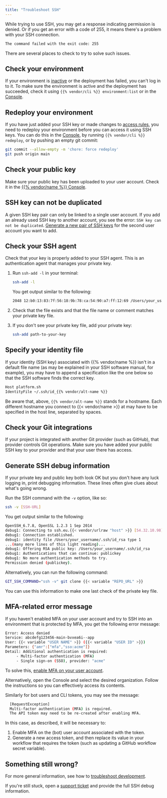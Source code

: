 ```yaml
---
title: "Troubleshoot SSH"
---
```


While trying to use SSH, you may get a response indicating permission is denied. Or if you get an error with a code of 255, it means there's a problem with your SSH connection.

```txt
The command failed with the exit code: 255
```

There are several places to check to try to solve such issues.

## Check your environment

If your environment is [inactive](/glossary/_index.md#inactive-environment) or the deployment has failed,
you can't log in to it.
To make sure the environment is active and the deployment has succeeded,
check it using `{{% vendor/cli %}} environment:list` or in the [Console](https://console.upsun.com/).

## Redeploy your environment

If you have just added your SSH key or made changes to [access rules](/administration/users.md), you need to redeploy your environment before you can access it using SSH keys. You can do this in the [Console](https://console.platform.sh/), by running `{{% vendor/cli %}} redeploy`, or by pushing an empty git commit:

```bash
git commit --allow-empty -m 'chore: force redeploy'
git push origin main
```

## Check your public key

Make sure your public key has been uploaded to your user account. Check it in the [{{% vendor/name %}} Console](https://console.platform.sh/).

## SSH key can not be duplicated

A given SSH key pair can only be linked to a single user account.
If you add an already used SSH key to another account, you see the error: `SSH key can not be duplicated`.
[Generate a new pair of SSH keys](/development/ssh/ssh-keys.md#add-ssh-keys) for the second user account you want to add.

## Check your SSH agent

Check that your key is properly added to your SSH agent. This is an authentication agent that manages your private key.

1. Run `ssh-add -l` in your terminal:

   ```bash
   ssh-add -l
   ```
   You get output similar to the following:

   ```bash
   2048 12:b0:13:83:7f:56:18:9b:78:ca:54:90:a7:ff:12:69 /Users/your_username/.ssh/id_rsa (RSA)
   ```

1. Check that the file exists and that the file name or comment matches your private key file.
1. If you don't see your private key file, add your private key:

    ```bash
    ssh-add path-to-your-key
    ```

## Specify your identity file

If your identity (SSH key) associated with {{% vendor/name %}} isn't in a default file name
(as may be explained in your SSH software manual, for example),
you may have to append a specification like the one below so that the SSH software finds the correct key.

```bash
Host platform.sh
IdentityFile ~/.ssh/id_{{% vendor/alt-name %}}
```

Be aware that, above, `{{% vendor/alt-name %}}` stands for a hostname.
Each different hostname you connect to {{< vendor/name >}} at may have to be specified in the host line, separated by spaces.

## Check your Git integrations

If your project is integrated with another Git provider (such as GitHub), that provider controls Git operations.
Make sure you have added your public SSH key to your provider and that your user there has access.

## Generate SSH debug information

If your private key and public key both look OK but you don't have any luck logging in, print debugging information.
These lines often give clues about what's going wrong.

Run the SSH command with the `-v` option, like so:

```bash
ssh -v [SSH-URL]
```

You get output similar to the following:

```bash
OpenSSH_6.7.8, OpenSSL 1.2.3 1 Sep 2014
debug1: Connecting to ssh.eu.{{< vendor/urlraw "host" >}} [54.32.10.98] port 22.
debug1: Connection established.
debug1: identity file /Users/your_username/.ssh/id_rsa type 1
...(many more lines of this light reading)...
debug1: Offering RSA public key: /Users/your_username/.ssh/id_rsa
debug1: Authentications that can continue: publickey
debug1: No more authentication methods to try.
Permission denied (publickey).
```

Alternatively, you can run the following command:

```bash
GIT_SSH_COMMAND="ssh -v" git clone {{< variable "REPO_URL" >}}
```

You can use this information to make one last check of the private key file.

## MFA-related error message

If you haven't enabled MFA on your user account and try to SSH into an environment that is protected by MFA,
you get the following error message:

```bash
Error: Access denied
Service: abcdefg123456-main-bvxea6i--app
User: {{< variable "USER NAME" >}} ({{< variable "USER ID" >}})
Parameters: {"amr":["mfa","sso:acme"]}
Detail: Additional authentication is required:
	 - Multi-factor authentication (MFA)
	 - Single sign-on (SSO), provider: "acme"
```

To solve this, [enable MFA on your user account](/administration/security/mfa.md#enable-mfa-on-your-user-account).

Alternatively, open the Console and select the desired organization.
Follow the instructions so you can effectively access its contents.

Similarly for bot users and CLI tokens, you may see the message:

```bash
  [RequestException]
  Multi-factor authentication (MFA) is required.
  The API token may need to be re-created after enabling MFA.
```

In this case, as described, it will be necessary to:

1. Enable MFA on the (bot) user account associated with the token.
2. Generate a new access token, and then replace its value in your workflow that requires the token (such as updating a GitHub workflow secret variable).

## Something still wrong?

For more general information, see how to [troubleshoot development](/development/troubleshoot.md).

If you're still stuck, open a [support ticket](/learn/overview/get-support.md) and provide the full SSH debug information.
